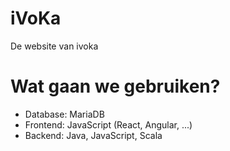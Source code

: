 # iVoKa
De website van ivoka

# Wat gaan we gebruiken?
- Database: MariaDB
- Frontend: JavaScript (React, Angular, ...)
- Backend: Java, JavaScript, Scala
